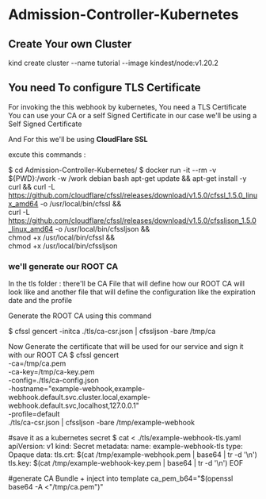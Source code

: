 # Admission-Controller-Kubernetes

## Create Your own Cluster 
kind create cluster --name tutorial --image kindest/node:v1.20.2

## You need To configure TLS Certificate 
For invoking the this webhook by kubernetes, You need a TLS Certificate
You can use your CA or a self Signed Certificate
in our case we'll be using a Self Signed Certificate

And For this we'll be using **CloudFlare SSL**

excute this commands : 

$ cd Admission-Controller-Kubernetes/
$ docker run -it --rm -v ${PWD}:/work -w /work debian bash
 apt-get update && apt-get install -y curl &&
 curl -L https://github.com/cloudflare/cfssl/releases/download/v1.5.0/cfssl_1.5.0_linux_amd64 -o /usr/local/bin/cfssl && \
 curl -L https://github.com/cloudflare/cfssl/releases/download/v1.5.0/cfssljson_1.5.0_linux_amd64 -o /usr/local/bin/cfssljson && \
 chmod +x /usr/local/bin/cfssl && \
 chmod +x /usr/local/bin/cfssljson

### we'll generate our ROOT CA 
In the tls folder : there'll be CA File that will define how our ROOT CA will look like 
and another file that will define the configuration like the expiration date and the profile

Generate the ROOT CA using this command 

$ cfssl gencert -initca ./tls/ca-csr.json | cfssljson -bare /tmp/ca

Now Generate the certificate that will be used for our service and sign it with our ROOT CA
$ cfssl gencert \
  -ca=/tmp/ca.pem \
  -ca-key=/tmp/ca-key.pem \
  -config=./tls/ca-config.json \
  -hostname="example-webhook,example-webhook.default.svc.cluster.local,example-webhook.default.svc,localhost,127.0.0.1" \
  -profile=default \
  ./tls/ca-csr.json | cfssljson -bare /tmp/example-webhook


#save it as a kubernetes secret
$ cat <<EOF > ./tls/example-webhook-tls.yaml
apiVersion: v1
kind: Secret
metadata:
  name: example-webhook-tls
type: Opaque
data:
  tls.crt: $(cat /tmp/example-webhook.pem | base64 | tr -d '\n')
  tls.key: $(cat /tmp/example-webhook-key.pem | base64 | tr -d '\n') 
EOF

#generate CA Bundle + inject into template
ca_pem_b64="$(openssl base64 -A <"/tmp/ca.pem")"


